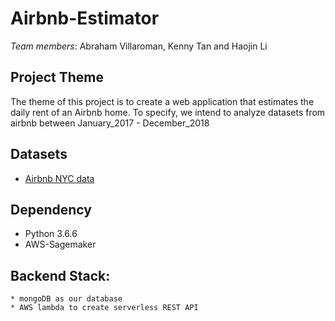# Airbnb-Estimator

*Team members*: Abraham Villaroman, Kenny Tan and Haojin Li

## Project Theme
The theme of this project is to create a web application that estimates the daily rent of an Airbnb home. To specify, we intend to analyze datasets from airbnb between January_2017 - December_2018 

## Datasets
* [Airbnb NYC data](http://insideairbnb.com/get-the-data.html)

## Dependency 
* Python 3.6.6
* AWS-Sagemaker

## Backend Stack:
    * mongoDB as our database
    * AWS lambda to create serverless REST API
 


